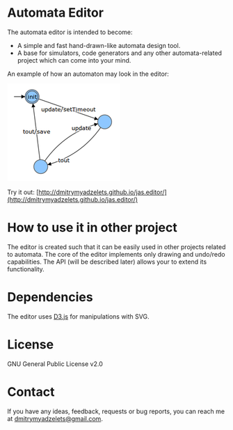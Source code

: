# Automata Editor

The automata editor is intended to become:
* A simple and fast hand-drawn-like automata design tool.
* A base for simulators, code generators and any other automata-related project which can come into your mind.

An example of how an automaton may look in the editor:

![Automaton for delayed save](https://github.com/dmitrymyadzelets/jas.editor/blob/master/img/graph_delayed_save.png "Automaton for delayed save of multiple updates")

Try it out: [http://dmitrymyadzelets.github.io/jas.editor/](http://dmitrymyadzelets.github.io/jas.editor/)

# How to use it in other project

The editor is created such that it can be easily used in other projects related to automata. The core of the editor implements only drawing and undo/redo capabilities. The API (will be described later) allows your to extend its functionality.

# Dependencies

The editor uses [D3.js](https://github.com/mbostock/d3) for manipulations with SVG.

# License

GNU General Public License v2.0

# Contact

If you have any ideas, feedback, requests or bug reports, you can reach me at [dmitrymyadzelets@gmail.com](mailto:dmitrymyadzelets@gmail.com).